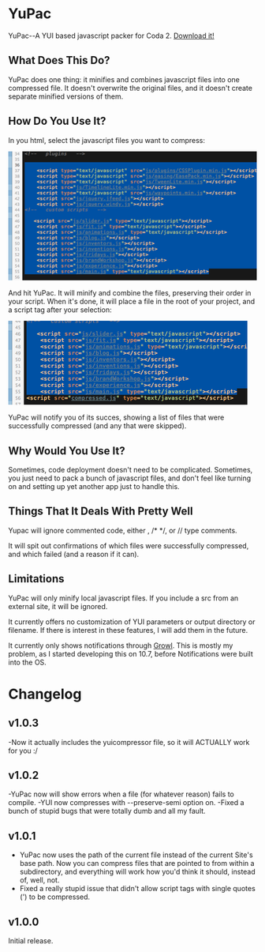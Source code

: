 YuPac
=====

YuPac--A YUI based javascript packer for Coda 2.
[Download it!](https://github.com/mjvotaw/YuPac/archive/master.zip)

What Does This Do?
-------------------

YuPac does one thing: it minifies and combines javascript files into one compressed file.
It doesn't overwrite the original files, and it doesn't create separate minified versions of them.

How Do You Use It?
------------------

In you html, select the javascript files you want to compress:

![Select javascript html](/images/select.png)

And hit YuPac. It will minify and combine the files, preserving their order in your script. When it's done, it will place a file in the root of your project, and a script tag after your selection:

![YuPac Adds a script tag](/images/compressed.png)

YuPac will notify you of its succes, showing a list of files that were successfully compressed (and any that were skipped).


Why Would You Use It?
---------------------

Sometimes, code deployment doesn't need to be complicated. Sometimes, you just need to pack a bunch of javascript files, and don't feel like turning on and setting up yet another app just to handle this.

Things That It Deals With Pretty Well
-------------------------------------

Yupac will ignore commented code, either <!-- -->, /* */, or // type comments.

It will spit out confirmations of which files were successfully compressed, and which failed (and a reason if it can).

Limitations
-----------

YuPac will only minify local javascript files. If you include a src from an external site, it will be ignored.

It currently offers no customization of YUI parameters or output directory or filename. If there is interest in these features, I will add them in the future.

It currently only shows notifications through [Growl](http://growl.info/). This is mostly my problem, as I started developing this on 10.7, before Notifications were built into the OS.

Changelog
=========
v1.0.3
------
-Now it actually includes the yuicompressor file, so it will ACTUALLY work for you :/

v1.0.2
------
-YuPac now will show errors when a file (for whatever reason) fails to compile.
-YUI now compresses with --preserve-semi option on.
-Fixed a bunch of stupid bugs that were totally dumb and all my fault.

v1.0.1
------
- YuPac now uses the path of the current file instead of the current Site's base path. Now you can compress files that are pointed to from within a subdirectory, and everything will work how you'd think it should, instead of, well, not.
- Fixed a really stupid issue that didn't allow script tags with single quotes (') to be compressed.

v1.0.0
------
Initial release.